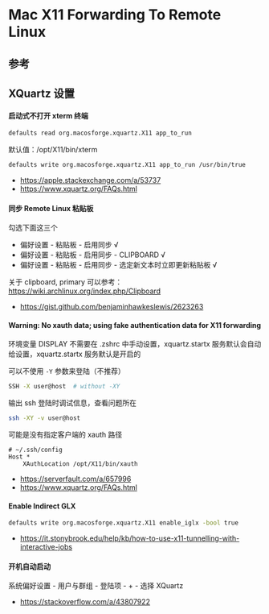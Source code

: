 # Mac X11 Forwarding To Remote Linux

## 参考


## XQuartz 设置

#### 启动式不打开 xterm 终端

```bash
defaults read org.macosforge.xquartz.X11 app_to_run
```

默认值：/opt/X11/bin/xterm

```bash
defaults write org.macosforge.xquartz.X11 app_to_run /usr/bin/true
```

* https://apple.stackexchange.com/a/53737
* https://www.xquartz.org/FAQs.html


#### 同步 Remote Linux 粘贴板

勾选下面这三个

* 偏好设置 - 粘贴板 - 启用同步 √
* 偏好设置 - 粘贴板 - 启用同步 - CLIPBOARD √
* 偏好设置 - 粘贴板 - 启用同步 - 选定新文本时立即更新粘贴板 √

关于 clipboard, primary 可以参考：https://wiki.archlinux.org/index.php/Clipboard

* https://gist.github.com/benjaminhawkeslewis/2623263

#### Warning: No xauth data; using fake authentication data for X11 forwarding

环境变量 DISPLAY 不需要在 .zshrc 中手动设置，xquartz.startx 服务默认会自动给设置，xquartz.startx 服务默认是开启的

可以不使用 `-Y` 参数来登陆（不推荐）

```bash
SSH -X user@host  # without -XY
```

输出 ssh 登陆时调试信息，查看问题所在

```bash
ssh -XY -v user@host
```

可能是没有指定客户端的 xauth 路径

```config
# ~/.ssh/config
Host *
    XAuthLocation /opt/X11/bin/xauth
```

* https://serverfault.com/a/657996
* https://www.xquartz.org/FAQs.html


#### Enable Indirect GLX

```bash
defaults write org.macosforge.xquartz.X11 enable_iglx -bool true
```

* https://it.stonybrook.edu/help/kb/how-to-use-x11-tunnelling-with-interactive-jobs

#### 开机自动启动

系统偏好设置 - 用户与群组 - 登陆项 - + - 选择 XQuartz

* https://stackoverflow.com/a/43807922
